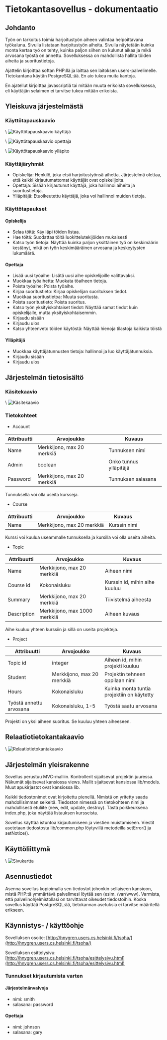 # Tietokantasovellus - dokumentaatio

## Johdanto

Työn on tarkoitus toimia harjoitustyön aiheen valintaa helpoittavana työkaluna. Sivulla listataan harjoitustyön aiheita. Sivulla näytetään kuinka monta kertaa työ on tehty, kuinka paljon siihen on kulunut aikaa ja mikä arvosana työstä on annettu. Sovelluksessa on mahdollista hallita töiden aiheita ja suoritustietoja.

Ajattelin kirjoittaa softan PHP:llä ja laittaa sen laitoksen users-palvelimelle. Tietokantana käytän PostgreSQL:ää. En aio tukea muita kantoja.

En ajatellut kirjoittaa javascriptiä tai mitään muuta erikoista sovelluksessa, eli käyttäjän selaimen ei tarvitse tukea mitään erikoista.

## Yleiskuva järjestelmästä

### Käyttötapauskaavio

\ ![Käyttötapauskaavio käyttäjä](use_case_diagram_user.png)

\ ![Käyttötapauskaavio opettaja](use_case_diagram_teacher.png)

\ ![Käyttötapauskaavio ylläpito](use_case_diagram_administration.png)

### Käyttäjäryhmät

* Opiskelija: Henkilö, joka etsii harjoitustyönsä aihetta. Järjestelmä olettaa, että kaikki kirjautumattomat käyttäjät ovat opiskelijoita.
* Opettaja: Sisään kirjautunut käyttäjä, joka hallinnoi aiheita ja suoritustietoja.
* Ylläpitäjä: Etuoikeutettu käyttäjä, joka voi hallinnoi muiden tietoja.

### Käyttötapaukset

#### Opiskelija

* Selaa töitä: Käy läpi töiden listaa.
* Hae töitä: Suodattaa töitä luokittelutekijöiden mukaisesti
* Katso työn tietoja: Näyttää kuinka paljon yksittäinen työ on keskimäärin kestänyt, mikä on työn keskimääräinen arvosana ja keskeytysten lukumäärä.

#### Opettaja

* Lisää uusi työaihe: Lisätä uusi aihe opiskelijoille valittavaksi.
* Muokkaa työaihetta: Muokata töaiheen tietoja.
* Poista työaihe: Poista työaihe.
* Kirjaa suoritustieto: Kirjaa opiskelijan suorituksen tiedot.
* Muokkaa suoritustietoa: Muuta suoritusta.
* Poista suoritustieto: Poista suoritus.
* Katso työn yksityiskohtaiset tiedot: Näyttää samat tiedot kuin opiskelijalle, mutta yksityiskohtaisemmin.
* Kirjaudu sisään
* Kirjaudu ulos
* Katso yhteenveto töiden käytöstä: Näyttää hienoja tilastoja kaikista töistä

#### Ylläpitäjä

* Muokkaa käyttäjätunnusten tietoja: hallinnoi ja luo käyttäjätunnuksia.
* Kirjaudu sisään
* Kirjaudu ulos

## Järjestelmän tietosisältö

### Käsitekaavio

\ ![Käsitekaavio](kasitediagram.png)

### Tietokohteet

* Account

|Attribuutti|Arvojoukko|Kuvaus|
|-----------|----------|------|
| Name | Merkkijono, max 20 merkkiä | Tunnuksen nimi |
| Admin | boolean | Onko tunnus ylläpitäjä |
| Password | Merkkijono, max 20 merkkiä | Tunnuksen salasana |

Tunnuksella voi olla useita kursseja.

* Course

|Attribuutti|Arvojoukko|Kuvaus|
|-----------|----------|------|
| Name | Merkkijono, max 20 merkkiä | Kurssin nimi |

Kurssi voi kuulua useammalle tunnuksella ja kursilla voi olla useita aiheita.

* Topic

|Attribuutti|Arvojoukko|Kuvaus|
|-----------|----------|------|
| Name | Merkkijono, max 20 merkkiä | Aiheen nimi |
| Course id | Kokonaisluku | Kurssin id, mihin aihe kuuluu |
| Summary | Merkkijono, max 20 merkkiä | Tiivistelmä aiheesta |
| Description | Merkkijono, max 1000 merkkiä | Aiheen kuvaus |

Aihe kuuluu yhteen kurssiin ja sillä on useita projekteja.

* Project

|Attribuutti|Arvojoukko|Kuvaus|
|-----------|----------|------|
| Topic id | integer | Aiheen id, mihin projekti kuuluu |
| Student | Merkkijono, max 20 merkkiä | Projektin tehneen oppilaan nimi |
| Hours | Kokonaisluku| Kuinka monta tuntia projektiin on käytetty |
| Työstä annettu arvosana | Kokonaisluku, 1-5 | Työstä saatu arvosana |

Projekti on yksi aiheen suoritus. Se kuuluu yhteen aiheeseen.

## Relaatiotietokantakaavio

\ ![Relaatiotietokantakaavio](relational_database_design_diagram.jpg)

## Järjestelmän yleisrakenne

Sovellus perustuu MVC-malliin. Kontrollerit sijaitsevat projektin juuressa.
Näkumät sijaitsevat kansiossa views. Mallit sijaitsevat kansiossa lib/models. Muut apukirjastot ovat kansiossa lib.

Kaikki tiedostonimet ovat kirjoitettu pienellä. Nimistä on yritetty saada mahdollisimman selkeitä. Tiedoston nimessä on tietokohteen nimi ja mahdollisesti etuliite (new, edit, update, destroy). Tästä poikkeuksena index.php, joka näyttää listauksen kursseista.

Sovellus käyttää istuntoa kirjautumiseen ja viestien muistamiseen. Viestit asetetaan tiedostosta lib/common.php löytyvillä metodeilla setError() ja setNotice().

## Käyttöliittymä

\ ![Sivukartta](sivukartta.png)

## Asennustiedot

Asenna sovellus kopioimalla sen tiedostot johonkin sellaiseen kansioon, mistä PHP:tä ymmärtävä palvelimesi löytää sen (esim. /var/www). Varmista,  että palvelinohjelmistollasi on tarvittavat oikeudet tiedostoihin. Koska sovellus käyttää PostgreSQL:ää, tietokannan asetuksia ei tarvitse määritellä erikseen.

## Käynnistys- / käyttöohje

Sovelluksen osoite: [http://hnygren.users.cs.helsinki.fi/tsoha/](http://hnygren.users.cs.helsinki.fi/tsoha/)

Sovelluksen esittelysivu: [http://hnygren.users.cs.helsinki.fi/tsoha/esittelysivu.html](http://hnygren.users.cs.helsinki.fi/tsoha/esittelysivu.html)

### Tunnukset kirjautumista varten

#### Järjestelmänvalvoja

* nimi: smith
* salasana: password

#### Opettaja

* nimi: johnson
* salasana: gary
